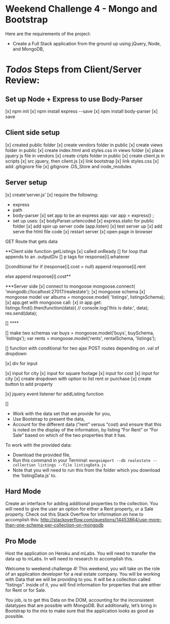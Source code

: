 # Weekend Challenge 4 - Mongo and Bootstrap



Here are the requirements of the project:
* Create a Full Stack application from the ground up using jQuery, Node, and MongoDB,

***Todos***
Steps from Client/Server Review:
===


Set up Node + Express to use Body-Parser
---
[x] npm init
[x] npm install express --save
[x] npm install body-parser   [x] save

Client side setup
---
[x] created public folder
[x] create vendors folder in public
[x] create views folder in public
[x] create index.html and styles.css in views folder
[x] place jquery js file in vendors
[x] create cripts folder in public
[x] create client.js in scripts
[x] src jquery, then client.js
[x] link bootstrap
[x] link styles.css
[x] add .gitignore file
[x] gitignore .DS_Store and node_modules

Server setup
---
[x] create'server.js'
[x] require the following:
 - express
 - path
 - body-parser
[x] set app to be an express app: var app = express() ;
- set up uses:
 [x] bodyParser.urlencoded
 [x] express.static for public folder
[x] add spin up server code (app.listen)
[x] test server up
[x] add serve the html file code
[x] restart server
[x] open page in browser

GET Route that gets data

**Client side function getListings
[x] called onReady
[] for loop that appends to an .outputDiv
[] p tags for response[i].whatever

[]conditional for if (response[i].cost = null) append response[i].rent

else append response[i].cost**

***Server side
[x] connect to mongoose
  mongoose.connect( 'mongodb://localhost:27017/realestate');
[x] mongoose schema
[x] mongoose model
  var albums = mongoose.model( 'listings', listingsSchema);
[x] app.get with mongoose call:
[x] in app.get:
  listings.find().then(function(data){
  // console.log('this is data:', data);
  res.send(data);

[]  ****


[] make two schemas
var buys = mongoose.model('buys', buySchema, 'listings');
var rents = mongoose.model('rents', rentalSchema, 'listings');

[] function with conditional for two ajax POST routes depending on .val of dropdown

[x] div for input

[x] input for city
[x] input for square footage
[x] input for cost
[x] input for city
[x] create dropdown with option to list rent or purchase
[x] create button to add property

[x] jquery event listener for addListing function

[]



* Work with the data set that we provide for you,
* Use Bootstrap to present the data,
* Account for the different data (“rent” versus “cost) and ensure that this is noted on the display of the information, by listing “For Rent” or “For Sale” based on which of the two properties that it has.

To work with the provided data:
* Download the provided file,
* Run this command in your Terminal: `mongoimport --db realestate --collection listings --file listingData.js`
* Note that you will need to run this from the folder which you download the ‘listingData.js’ to.

## Hard Mode
Create an interface for adding additional properties to the collection. You will need to give the user an option for either a Rent property, or a Sale property. Check out this Stack Overflow for information on how to accomplish this:
http://stackoverflow.com/questions/14453864/use-more-than-one-schema-per-collection-on-mongodb

## Pro Mode
Host the application on Heroku and mLabs. You will need to transfer the data up to mLabs. In will need to research to accomplish this.

Welcome to weekend challenge 4! This weekend, you will take on the role of an application developer for a real estate company. You will be working with Data that we will be providing to you. It will be a collection called “listings”. Inside of it, you will find information for properties that are either for Rent or for Sale.

You job, is to get this Data on the DOM, accounting for the inconsistent datatypes that are possible with MongoDB. But additionally, let’s bring in Bootstrap to the mix to make sure that the application looks as good as possible.

